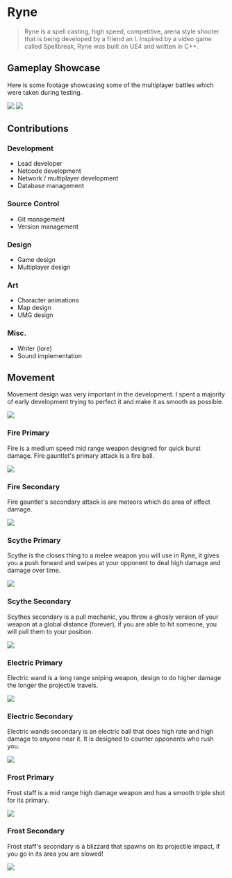 # Ryne

> Ryne is a spell casting, high speed, competitive, arena style shooter that is being developed by a friend an I. Inspired by a video game called Spellbreak, Ryne was built on UE4 and written in C++.

## Gameplay Showcase

Here is some footage showcasing some of the multiplayer battles which were taken during testing.

![](gifs/gameplay.gif)
![](gifs/sickfight.gif)

## Contributions

### Development

- Lead developer
- Netcode development
- Network / multiplayer development
- Database management

### Source Control

- Git management
- Version management

### Design

- Game design
- Multiplayer design

### Art

- Character animations
- Map design
- UMG design

### Misc.

- Writer (lore)
- Sound implementation

## Movement

Movement design was very important in the development. I spent a majority of early development trying to perfect it and make it as smooth as possible.

![](gifs/movement.gif)

### Fire Primary

Fire is a medium speed mid range weapon designed for quick burst damage. Fire gauntlet's primary attack is a fire ball.

![](gifs/fireball.gif)

### Fire Secondary

Fire gauntlet's secondary attack is are meteors which do area of effect damage.

![](gifs/meteors.gif)

### Scythe Primary

Scythe is the closes thing to a melee weapon you will use in Ryne, it gives you a push forward and swipes at your opponent to deal high damage and damage over time.

![](gifs/scythe-1.gif)

### Scythe Secondary

Scythes secondary is a pull mechanic, you throw a ghosly version of your weapon at a global distance (forever), if you are able to hit someone, you will pull them to your position.

![](gifs/scythe-2.gif)

### Electric Primary

Electric wand is a long range sniping weapon, design to do higher damage the longer the projectile travels.

![](gifs/electric-1.gif)

### Electric Secondary

Electric wands secondary is an electric ball that does high rate and high damage to anyone near it. It is designed to counter opponents who rush you.

![](gifs/electric-2.gif)

### Frost Primary

Frost staff is a mid range high damage weapon and has a smooth triple shot for its primary.

![](gifs/frost-1.gif)

### Frost Secondary

Frost staff's secondary is a blizzard that spawns on its projectile impact, if you go in its area you are slowed!

![](gifs/frost-2.gif)
